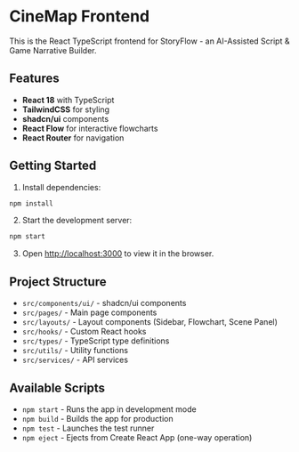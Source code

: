 # CineMap Frontend

This is the React TypeScript frontend for StoryFlow - an AI-Assisted Script & Game Narrative Builder.

## Features

- **React 18** with TypeScript
- **TailwindCSS** for styling
- **shadcn/ui** components
- **React Flow** for interactive flowcharts
- **React Router** for navigation

## Getting Started

1. Install dependencies:
```bash
npm install
```

2. Start the development server:
```bash
npm start
```

3. Open [http://localhost:3000](http://localhost:3000) to view it in the browser.

## Project Structure

- `src/components/ui/` - shadcn/ui components
- `src/pages/` - Main page components
- `src/layouts/` - Layout components (Sidebar, Flowchart, Scene Panel)
- `src/hooks/` - Custom React hooks
- `src/types/` - TypeScript type definitions
- `src/utils/` - Utility functions
- `src/services/` - API services

## Available Scripts

- `npm start` - Runs the app in development mode
- `npm build` - Builds the app for production
- `npm test` - Launches the test runner
- `npm eject` - Ejects from Create React App (one-way operation)
